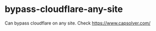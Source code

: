 # bypass-cloudflare-any-site
Can bypass cloudflare on any site. Check https://www.capsolver.com/ 











                                                                                                                                                                                                              